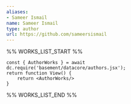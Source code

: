 ```yaml
---
aliases:
- Sameer Ismail
name: Sameer Ismail
type: author
url: https://github.com/sameersismail
---
```



%% WORKS_LIST_START %%

```datacorejsx
const { AuthorWorks } = await dc.require('basement/datacore/authors.jsx');
return function View() {
    return <AuthorWorks/>
}
```
%% WORKS_LIST_END %%